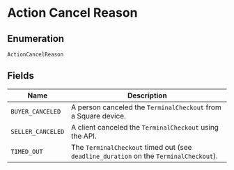 
# Action Cancel Reason

## Enumeration

`ActionCancelReason`

## Fields

| Name | Description |
|  --- | --- |
| `BUYER_CANCELED` | A person canceled the `TerminalCheckout` from a Square device. |
| `SELLER_CANCELED` | A client canceled the `TerminalCheckout` using the API. |
| `TIMED_OUT` | The `TerminalCheckout` timed out (see `deadline_duration` on the `TerminalCheckout`). |

